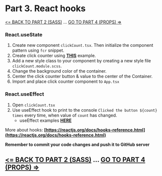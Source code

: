 <h1>Part 3. React hooks</h1>

[<= BACK TO PART 2  (SASS)](sass) ... [GO TO PART 4 (PROPS) =>](props)

<h3>React.useState</h3>

1. Create new component ``clickCount.tsx``. Then initialize the component pattern using ``fcr`` snippet.
2. Create click counter using <b>[THIS](https://reactjs.org/docs/hooks-intro.html)</b> example.
3. Add a new style class to your component by creating a new style file ``clickCount.module.scss``.
4. Change the background color of the container.
5. Center the click counter button & value to the center of the Container.
6. Import and place click counter component to ``App.tsx``

<h3>React.useEffect</h3>

1. Open ``clickCount.tsx``
2. Use useEffect hook to print to the console ``Clicked the button ${count} times`` every time, when value of ``count`` has changed.
    * useEffect examples <b>[HERE](https://dev.to/trunghieu99tt/you-don-t-know-useeffect-4j9h)</b>

More about hooks: <b>[https://reactjs.org/docs/hooks-reference.html](https://reactjs.org/docs/hooks-reference.html)</b>  

<b>Remember to commit your code changes and push it to GitHub server</b>

## [<= BACK TO PART 2  (SASS)](sass) ... [GO TO PART 4 (PROPS) =>](props)


